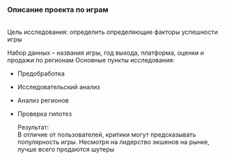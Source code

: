 ### Описание проекта по играм

\
Цель исследования: определить определяющие факторы успешности игры

Набор данных – названия игры, год выхода, платформа, оценки и продажи по регионам
Основные пункты исследования:
 - Предобработка
 - Исследовательский анализ
 - Анализ регионов
 - Проверка гипотез

   Результат:\
В отличие от пользователей, критики могут предсказывать популярность игры. Несмотря на лидерство экшенов на рынке, лучше всего продаются шутеры
